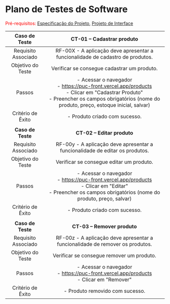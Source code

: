 # Plano de Testes de Software

<span style="color:red">Pré-requisitos: <a href="2-Especificação do Projeto.md"> Especificação do Projeto</a></span>, <a href="3-Projeto de Interface.md"> Projeto de Interface</a>

 
| **Caso de Teste** 	| **CT-01 – Cadastrar produto** 	|
|:---:	|:---:	|
|	Requisito Associado 	| RF-00X - A aplicação deve apresentar a funcionalidade de cadastro de produtos. |
| Objetivo do Teste 	| Verificar se consegue cadastrar um produto. |
| Passos 	| - Acessar o navegador <br> - https://puc-front.vercel.app/products<br> - Clicar em "Cadastrar Produto" <br> - Preencher os campos obrigatórios (nome do produto, preço, estoque inicial, salvar) |
|Critério de Êxito | - Produto criado com sucesso. |
|  	|  	|
| **Caso de Teste** 	| **CT-02 – Editar produto** 	|
|	Requisito Associado 	| RF-00y - A aplicação deve apresentar a funcionalidade de editar os produtos. |
| Objetivo do Teste 	| Verificar se consegue editar um produto. |
| Passos 	| - Acessar o navegador <br> - https://puc-front.vercel.app/products<br> - Clicar em "Editar" <br> - Preencher os campos obrigatórios (nome do produto, preço, salvar) |
|Critério de Êxito | - Produto criado com sucesso. |
|  	|  	|
| **Caso de Teste** 	| **CT-03 – Remover produto** 	|
|	Requisito Associado 	| RF-00z - A aplicação deve apresentar a funcionalidade de remover os produtos. |
| Objetivo do Teste 	| Verificar se consegue remover um produto. |
| Passos 	| - Acessar o navegador <br> - https://puc-front.vercel.app/products<br> - Clicar em "Remover" <br> |
|Critério de Êxito | - Produto removido com sucesso. |
 
